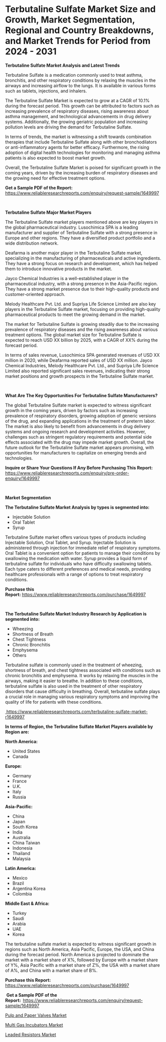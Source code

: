 <p><h1>Terbutaline Sulfate Market Size and Growth, Market Segmentation, Regional and Country Breakdowns, and Market Trends for Period from 2024 -  2031</h1></p><p><strong>Terbutaline Sulfate Market Analysis and Latest Trends</strong></p>
<p><p>Terbutaline Sulfate is a medication commonly used to treat asthma, bronchitis, and other respiratory conditions by relaxing the muscles in the airways and increasing airflow to the lungs. It is available in various forms such as tablets, injections, and inhalers.</p><p>The Terbutaline Sulfate Market is expected to grow at a CAGR of 10.1% during the forecast period. This growth can be attributed to factors such as increasing prevalence of respiratory diseases, rising awareness about asthma management, and technological advancements in drug delivery systems. Additionally, the growing geriatric population and increasing pollution levels are driving the demand for Terbutaline Sulfate.</p><p>In terms of trends, the market is witnessing a shift towards combination therapies that include Terbutaline Sulfate along with other bronchodilators or anti-inflammatory agents for better efficacy. Furthermore, the rising adoption of digital health technologies for monitoring and managing asthma patients is also expected to boost market growth.</p><p>Overall, the Terbutaline Sulfate Market is poised for significant growth in the coming years, driven by the increasing burden of respiratory diseases and the growing need for effective treatment options.</p></p>
<p><strong>Get a Sample PDF of the Report:&nbsp;</strong> <a href="https://www.reliableresearchreports.com/enquiry/request-sample/1649997">https://www.reliableresearchreports.com/enquiry/request-sample/1649997</a></p>
<p>&nbsp;</p>
<p><strong>Terbutaline Sulfate Major Market Players</strong></p>
<p><p>The Terbutaline Sulfate market players mentioned above are key players in the global pharmaceutical industry. Lusochimica SPA is a leading manufacturer and supplier of Terbutaline Sulfate with a strong presence in Europe and other regions. They have a diversified product portfolio and a wide distribution network.</p><p>Deafarma is another major player in the Terbutaline Sulfate market, specializing in the manufacturing of pharmaceuticals and active ingredients. They have a strong focus on research and development, which has helped them to introduce innovative products in the market.</p><p>Jayco Chemical Industries is a well-established player in the pharmaceutical industry, with a strong presence in the Asia-Pacific region. They have a strong market presence due to their high-quality products and customer-oriented approach.</p><p>Melody Healthcare Pvt. Ltd. and Supriya Life Science Limited are also key players in the Terbutaline Sulfate market, focusing on providing high-quality pharmaceutical products to meet the growing demand in the market.</p><p>The market for Terbutaline Sulfate is growing steadily due to the increasing prevalence of respiratory diseases and the rising awareness about various treatment options. The global market size for Terbutaline Sulfate is expected to reach USD XX billion by 2025, with a CAGR of XX% during the forecast period.</p><p>In terms of sales revenue, Lusochimica SPA generated revenues of USD XX million in 2020, while Deafarma reported sales of USD XX million. Jayco Chemical Industries, Melody Healthcare Pvt. Ltd., and Supriya Life Science Limited also reported significant sales revenues, indicating their strong market positions and growth prospects in the Terbutaline Sulfate market.</p></p>
<p>&nbsp;</p>
<p><strong>What Are The Key Opportunities For Terbutaline Sulfate Manufacturers?</strong></p>
<p><p>The global Terbutaline Sulfate market is expected to witness significant growth in the coming years, driven by factors such as increasing prevalence of respiratory disorders, growing adoption of generic versions of the drug, and expanding applications in the treatment of preterm labor. The market is also likely to benefit from advancements in drug delivery systems and ongoing research and development activities. However, challenges such as stringent regulatory requirements and potential side effects associated with the drug may impede market growth. Overall, the future outlook for the Terbutaline Sulfate market appears promising, with opportunities for manufacturers to capitalize on emerging trends and technologies.</p></p>
<p><strong>Inquire or Share Your Questions If Any Before Purchasing This Report:</strong> <a href="https://www.reliableresearchreports.com/enquiry/pre-order-enquiry/1649997">https://www.reliableresearchreports.com/enquiry/pre-order-enquiry/1649997</a></p>
<p>&nbsp;</p>
<p><strong>Market Segmentation</strong></p>
<p><strong>The Terbutaline Sulfate Market Analysis by types is segmented into:</strong></p>
<p><ul><li>Injectable Solution</li><li>Oral Tablet</li><li>Syrup</li></ul></p>
<p><p>Terbutaline Sulfate market offers various types of products including Injectable Solution, Oral Tablet, and Syrup. Injectable Solution is administered through injection for immediate relief of respiratory symptoms. Oral Tablet is a convenient option for patients to manage their conditions by swallowing the medication with water. Syrup provides a liquid form of terbutaline sulfate for individuals who have difficulty swallowing tablets. Each type caters to different preferences and medical needs, providing healthcare professionals with a range of options to treat respiratory conditions.</p></p>
<p><strong>Purchase this Report:&nbsp;</strong><a href="https://www.reliableresearchreports.com/purchase/1649997">https://www.reliableresearchreports.com/purchase/1649997</a></p>
<p>&nbsp;</p>
<p><strong>The Terbutaline Sulfate Market Industry Research by Application is segmented into:</strong></p>
<p><ul><li>Wheezing</li><li>Shortness of Breath</li><li>Chest Tightness</li><li>Chronic Bronchitis</li><li>Emphysema</li><li>Others</li></ul></p>
<p><p>Terbutaline sulfate is commonly used in the treatment of wheezing, shortness of breath, and chest tightness associated with conditions such as chronic bronchitis and emphysema. It works by relaxing the muscles in the airways, making it easier to breathe. In addition to these conditions, terbutaline sulfate is also used in the treatment of other respiratory disorders that cause difficulty in breathing. Overall, terbutaline sulfate plays a crucial role in managing various respiratory symptoms and improving the quality of life for patients with these conditions.</p></p>
<p><a href="https://www.reliableresearchreports.com/terbutaline-sulfate-market-r1649997">&nbsp;https://www.reliableresearchreports.com/terbutaline-sulfate-market-r1649997</a></p>
<p><strong>In terms of Region, the Terbutaline Sulfate Market Players available by Region are:</strong></p>
<p>
    <p> <strong> North America: </strong>
        <ul>
            <li>United States</li>
            <li>Canada</li>
        </ul>
        </p> 
    <p> <strong> Europe: </strong>
        <ul>
            <li>Germany</li>
            <li>France</li>
            <li>U.K.</li>
            <li>Italy</li>
            <li>Russia</li>
        </ul>
        </p> 
    <p> <strong> Asia-Pacific: </strong>
        <ul>
            <li>China</li>
            <li>Japan</li>
            <li>South Korea</li>
            <li>India</li>
            <li>Australia</li>
            <li>China Taiwan</li>
            <li>Indonesia</li>
            <li>Thailand</li>
            <li>Malaysia</li>
        </ul>
        </p> 
    <p> <strong> Latin America: </strong>
        <ul>
            <li>Mexico</li>
            <li>Brazil</li>
            <li>Argentina Korea</li>
            <li>Colombia</li>
        </ul>
        </p> 
    <p> <strong> Middle East & Africa: </strong>
        <ul>
            <li>Turkey</li>
            <li>Saudi</li>
            <li>Arabia</li>
            <li>UAE</li>
            <li>Korea</li>
        </ul>
    </p>
    </p>
<p><p>The terbutaline sulfate market is expected to witness significant growth in regions such as North America, Asia Pacific, Europe, the USA, and China during the forecast period. North America is projected to dominate the market with a market share of X%, followed by Europe with a market share of Y%, Asia Pacific with a market share of Z%, the USA with a market share of A%, and China with a market share of B%.</p></p>
<p><strong>Purchase this Report: </strong><a href="https://www.reliableresearchreports.com/purchase/1649997">https://www.reliableresearchreports.com/purchase/1649997</a></p>
<p>&nbsp;<strong>Get a Sample PDF of the Report:&nbsp;&nbsp;</strong><a href="https://www.reliableresearchreports.com/enquiry/request-sample/1649997">https://www.reliableresearchreports.com/enquiry/request-sample/1649997</a></p>
<p><strong></strong></p>
<p><p><a href="https://www.linkedin.com/pulse/pulp-paper-valves-market-analysis-its-cagr-segmentation-if8mc">Pulp and Paper Valves Market</a></p><p><a href="https://www.linkedin.com/pulse/multi-gas-incubators-market-exploring-share-trends-future-xatyc">Multi Gas Incubators Market</a></p><p><a href="https://www.linkedin.com/pulse/leaded-resistors-market-insights-cagr-trends-growth-strategies-nsrdf">Leaded Resistors Market</a></p></p>